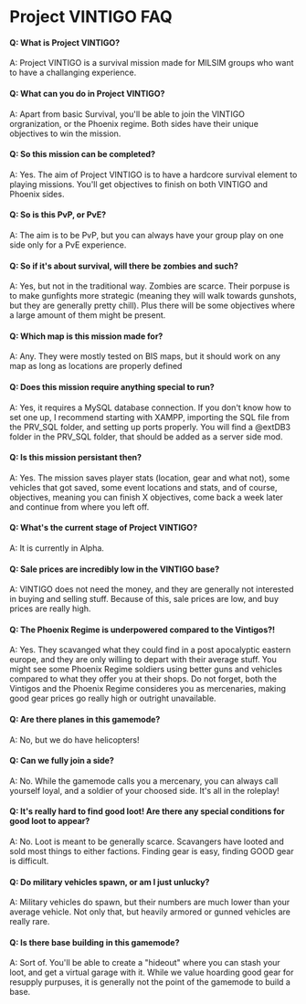 # Project VINTIGO FAQ

#### Q: What is Project VINTIGO?

A: Project VINTIGO is a survival mission made for MILSIM groups who want to have a challanging experience.


#### Q: What can you do in Project VINTIGO?

A: Apart from basic Survival, you'll be able to join the VINTIGO orgranization, or the Phoenix regime. Both sides have their unique objectives to win the mission.

#### Q: So this mission can be completed?

A: Yes. The aim of Project VINTIGO is to have a hardcore survival element to playing missions. You'll get objectives to finish on both VINTIGO and Phoenix sides.


#### Q: So is this PvP, or PvE?

A: The aim is to be PvP, but you can always have your group play on one side only for a PvE experience.


#### Q: So if it's about survival, will there be zombies and such?

A: Yes, but not in the traditional way. Zombies are scarce. Their porpuse is to make gunfights more strategic (meaning they will walk towards gunshots, but they are generally pretty chill). Plus there will be some objectives where a large amount of them might be present.


#### Q: Which map is this mission made for?

A: Any. They were mostly tested on BIS maps, but it should work on any map as long as locations are properly defined


#### Q: Does this mission require anything special to run?

A: Yes, it requires a MySQL database connection. If you don't know how to set one up, I recommend starting with XAMPP, importing the SQL file from the PRV_SQL folder, and setting up ports properly. You will find a @extDB3 folder in the PRV_SQL folder, that should be added as a server side mod.


#### Q: Is this mission persistant then?

A: Yes. The mission saves player stats (location, gear and what not), some vehicles that got saved, some event locations and stats, and of course, objectives, meaning you can finish X objectives, come back a week later and continue from where you left off.


#### Q: What's the current stage of Project VINTIGO?

A: It is currently in Alpha.


#### Q: Sale prices are incredibly low in the VINTIGO base?

A: VINTIGO does not need the money, and they are generally not interested in buying and selling stuff. Because of this, sale prices are low, and buy prices are really high.


#### Q: The Phoenix Regime is underpowered compared to the Vintigos?!

A: Yes. They scavanged what they could find in a post apocalyptic eastern europe, and they are only willing to depart with their average stuff. You might see some Phoenix Regime soldiers using better guns and vehicles compared to what they offer you at their shops. Do not forget, both the Vintigos and the Phoenix Regime consideres you as mercenaries, making good gear prices go really high or outright unavailable.


#### Q: Are there planes in this gamemode?

A: No, but we do have helicopters!


#### Q: Can we fully join a side?

A: No. While the gamemode calls you a mercenary, you can always call yourself loyal, and a soldier of your choosed side. It's all in the roleplay!


#### Q: It's really hard to find good loot! Are there any special conditions for good loot to appear?

A: No. Loot is meant to be generally scarce. Scavangers have looted and sold most things to either factions. Finding gear is easy, finding GOOD gear is difficult.


#### Q: Do military vehicles spawn, or am I just unlucky?

A: Military vehicles do spawn, but their numbers are much lower than your average vehicle. Not only that, but heavily armored or gunned vehicles are really rare.


#### Q: Is there base building in this gamemode?

A: Sort of. You'll be able to create a "hideout" where you can stash your loot, and get a virtual garage with it. While we value hoarding good gear for resupply purpuses, it is generally not the point of the gamemode to build a base.
